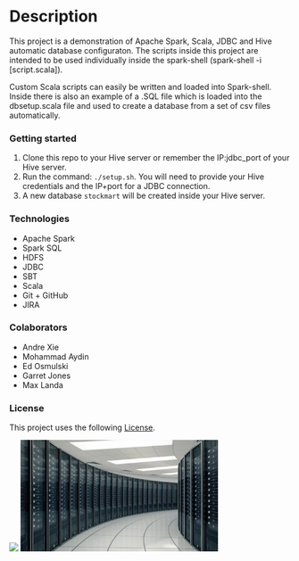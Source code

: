 # Description

This project is a demonstration of Apache Spark, Scala, JDBC and Hive
automatic database configuraton.  The scripts inside this project are intended to be used individually inside the spark-shell (spark-shell -i [script.scala]).

Custom Scala scripts can easily be written and loaded into Spark-shell.  Inside there is also an example of a .SQL file which is loaded into the dbsetup.scala file and used to create a 
database from a set of csv files automatically.

### Getting started

1. Clone this repo to your Hive server or remember the IP:jdbc_port of your Hive server.
2. Run the command: `./setup.sh`. You will need to provide your Hive credentials and the IP+port for a JDBC connection. 
3. A new database `stockmart` will be created inside your Hive server.  

### Technologies
- Apache Spark
- Spark SQL
- HDFS 
- JDBC
- SBT
- Scala
- Git + GitHub
- JIRA

### Colaborators
* Andre Xie
* Mohammad Aydin
* Ed Osmulski
* Garret Jones
* Max Landa

### License

This project uses the following [License](<https://github.com/Lonestar137/spark-scripts/blob/add-license-1/LICENSE>).

 <img src="https://github.com/Lonestar137/spark-scripts/blob/add-license-1/Image1.jpg" height=200> <img src="https://github.com/Lonestar137/spark-scripts/blob/add-license-1/Image2.jpg" height=200>
